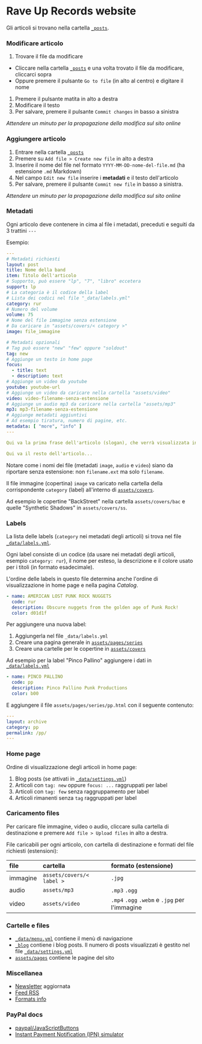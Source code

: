 # Rave Up Records website

Gli articoli si trovano nella cartella [`_posts`](https://github.com/raveup/raveup.github.io/tree/master/_posts).

### Modificare articolo

1. Trovare il file da modificare  
  - Cliccare nella cartella [`_posts`](https://github.com/raveup/raveup.github.io/tree/master/_posts) e una volta trovato il file da modificare, cliccarci sopra
  - Oppure premere il pulsante `Go to file` (in alto al centro) e digitare il nome
1. Premere il pulsante matita in alto a destra
1. Modificare il testo
1. Per salvare, premere il pulsante `Commit changes` in basso a sinistra

*Attendere un minuto per la propagazione della modifica sul sito online*

### Aggiungere articolo

1. Entrare nella cartella [`_posts`](https://github.com/raveup/raveup.github.io/tree/master/_posts)
1. Premere su `Add file > Create new file` in alto a destra
1. Inserire il nome del file nel formato `YYYY-MM-DD-nome-del-file.md` (ha estensione `.md` Markdown)
1. Nel campo `Edit new file` inserire i **metadati** e il testo dell'articolo
1. Per salvare, premere il pulsante `Commit new file` in basso a sinistra.

*Attendere un minuto per la propagazione della modifica sul sito online*

### Metadati

Ogni articolo deve contenere in cima al file i metadati, preceduti e seguiti da 3 trattini `---`

Esempio:

```yml
---
# Metadati richiesti
layout: post
title: Nome della band
item: Titolo dell'articolo
# Supporto, può essere "lp", "7", "libro" eccetera
support: lp
# La categoria è il codice della label
# Lista dei codici nel file "_data/labels.yml"
category: rur
# Numero del volume
volume: 75
# Nome del file immagine senza estensione
# Da caricare in "assets/covers/< category >"
image: file_immagine

# Metadati opzionali
# Tag può essere "new" "few" oppure "soldout"
tag: new
# Aggiunge un testo in home page
focus:
  - title: text
  - description: text
# Aggiunge un video da youtube
youtube: youtube-url
# Aggiunge un video da caricare nella cartella "assets/video"
video: video-filename-senza-estensione
# Aggiunge un audio mp3 da caricare nella cartella "assets/mp3"
mp3: mp3-filename-senza-estensione
# Aggiunge metadati aggiuntivi
# Ad esempio tiratura, numero di pagine, etc.
metadata: [ "more", "info" ]
---

Qui va la prima frase dell'articolo (slogan), che verrà visualizzata in home page.

Qui va il resto dell'articolo...
```

Notare come i nomi dei file (metadati `image`, `audio` e `video`) siano da riportare senza estensione: non `filename.ext` ma solo `filename`.

Il file immagine (copertina) `image` va caricato nella cartella della corrispondente `category` (label) all'interno di [`assets/covers`](https://github.com/raveup/raveup.github.io/tree/master/assets/covers).

Ad esempio le copertine "BackStreet" nella cartella `assets/covers/bac` e quelle "Synthetic Shadows" in `assets/covers/ss`.

### Labels

La lista delle labels (`category` nei metadati degli articoli) si trova nel file [`_data/labels.yml`](https://github.com/raveup/raveup.github.io/blob/master/_data/labels.yml).

Ogni label consiste di un codice (da usare nei metadati degli articoli, esempio `category: rur`), il nome per esteso, la descrizione e il colore usato per i titoli (in formato esadecimale).

L'ordine delle labels in questo file determina anche l'ordine di visualizzazione in home page e nella pagina *Catalog*.

```yml
- name: AMERICAN LOST PUNK ROCK NUGGETS
  code: rur
  description: Obscure nuggets from the golden age of Punk Rock!
  color: d01d1f
```

Per aggiungere una nuova label:

1. Aggiungerla nel file `_data/labels.yml`
2. Creare una pagina generale in [`assets/pages/series`](https://github.com/raveup/raveup.github.io/tree/master/assets/pages/series)
3. Creare una cartelle per le copertine in [`assets/covers`](https://github.com/raveup/raveup.github.io/tree/master/assets/covers)

Ad esempio per la label "Pinco Pallino" aggiungere i dati in [`_data/labels.yml`](https://github.com/raveup/raveup.github.io/blob/master/_data/labels.yml)

```yml
- name: PINCO PALLINO
  code: pp
  description: Pinco Pallino Punk Productions
  color: b00
```

E aggiungere il file `assets/pages/series/pp.html` con il seguente contenuto:

```yml
---
layout: archive
category: pp
permalink: /pp/
---
```

### Home page

Ordine di visualizzazione degli articoli in home page:

1. Blog posts (se attivati in [`_data/settings.yml`](https://github.com/raveup/raveup.github.io/blob/master/_data/settings.yml))
2. Articoli con `tag: new` oppure `focus: ...` raggruppati per label
3. Articoli con `tag: few` senza raggruppamento per label
4. Articoli rimanenti senza `tag` raggruppati per label

### Caricamento files

Per caricare file immagine, video o audio, cliccare sulla cartella di destinazione e premere `Add file > Upload files` in alto a destra.

File caricabili per ogni articolo, con cartella di destinazione e formati del file richiesti (estensioni):

|file|cartella|formato (estensione)|
|:--|:--|:--|
|immagine|`assets/covers/< label >`|`.jpg`|
|audio|`assets/mp3`|`.mp3` `.ogg`|
|video|`assets/video`|`.mp4` `.ogg` `.webm` e `.jpg` per l'immagine|

### Cartelle e files

- [`_data/menu.yml`](https://github.com/raveup/raveup.github.io/blob/master/_data/menu.yml) contiene il menù di navigazione
- [`_blog`](https://github.com/raveup/raveup.github.io/tree/master/_blog) contiene i blog posts. Il numero di posts visualizzati è gestito nel file [`_data/settings.yml`](https://github.com/raveup/raveup.github.io/blob/master/_data/settings.yml)
- [`assets/pages`](https://github.com/raveup/raveup.github.io/tree/master/assets/pages) contiene le pagine del sito

### Miscellanea

- [Newsletter](https://www.raveuprecords.com/newsletter) aggiornata
- [Feed RSS](https://www.raveuprecords.com/feed.xml)
- [Formats info](https://www.raveuprecords.com/info/)

### PayPal docs

- [paypal/JavaScriptButtons](https://github.com/paypal/JavaScriptButtons)
- [Instant Payment Notification (IPN) simulator](https://developer.paypal.com/webapps/developer/applications/ipn_simulator)
